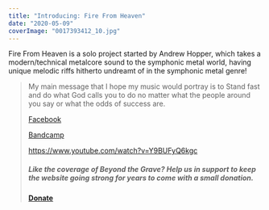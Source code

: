 ```yaml
---
title: "Introducing: Fire From Heaven"
date: "2020-05-09"
coverImage: "0017393412_10.jpg"
---
```


Fire From Heaven is a solo project started by Andrew Hopper, which takes a modern/technical metalcore sound to the symphonic metal world, having unique melodic riffs hitherto undreamt of in the symphonic metal genre!

> My main message that I hope my music would portray is to Stand fast and do what God calls you to do no matter what the people around you say or what the odds of success are. 
> 
> [Facebook](https://web.facebook.com/ffhfirefromheaven)
> 
> [Bandcamp](https://firefromheavenmetal.bandcamp.com/)
> 
> https://www.youtube.com/watch?v=Y9BUFyQ6kgc
> 
> ##### Like the coverage of Beyond the Grave? Help us in support to keep the website going strong for years to come with a small donation.
> 
> #### [Donate](https://paypal.me/beyondthegrave777?locale.x=en_US)
> 
>
